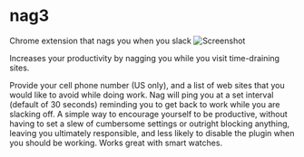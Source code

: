 # nag3
Chrome extension that nags you when you slack
![Screenshot](https://lh3.googleusercontent.com/S0HDTG9BhsiTUXGPqp_rhl1XPZrKYuYMFElw7HlEwao8hjXja8wAr945FuXzIISUieLQ6tNcEw=w640-h400-e365
)

Increases your productivity by nagging you while you visit time-draining sites.

Provide your cell phone number (US only), and a list of web sites that you would like to avoid while doing work. Nag will ping you at a set interval (default of 30 seconds) reminding you to get back to work while you are slacking off. A simple way to encourage yourself to be productive, without having to set a slew of cumbersome settings or outright blocking anything, leaving you ultimately responsible, and less likely to disable the plugin when you should be working. Works great with smart watches.
